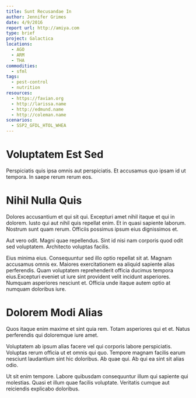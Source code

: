 ```yaml
---
title: Sunt Recusandae In
author: Jennifer Grimes
date: 4/9/2016
report url: http://amiya.com
type: brief
project: Galactica
locations:
  - AGO
  - ARM
  - THA
commodities:
  - sfml
tags:
  - pest-control
  - nutrition
resources:
  - https://favian.org
  - http://larissa.name
  - http://edmund.name
  - http://coleman.name
scenarios:
  - SSP2_GFDL_HTOL_WHEA
---
```

# Voluptatem Est Sed
Perspiciatis quis ipsa omnis aut perspiciatis. Et accusamus quo ipsam id ut tempora. In saepe rerum rerum eos.

# Nihil Nulla Quis
Dolores accusantium et qui sit qui. Excepturi amet nihil itaque et qui in dolorem. Iusto qui aut nihil quis repellat enim. Et in quasi sapiente laborum. Nostrum sunt quam rerum. Officiis possimus ipsum eius dignissimos et.
 Aut vero odit. Magni quae repellendus. Sint id nisi nam corporis quod odit sed voluptatem. Architecto voluptas facilis.
 Eius minima eius. Consequuntur sed illo optio repellat sit at. Magnam accusamus omnis ex. Maiores exercitationem ea aliquid sapiente alias perferendis. Quam voluptatem reprehenderit officia ducimus tempora eius.Excepturi eveniet ut iure sint provident velit incidunt asperiores. Numquam asperiores nesciunt et. Officia unde itaque autem optio at numquam doloribus iure.

# Dolorem Modi Alias
Quos itaque enim maxime et sint quia rem. Totam asperiores qui et et. Natus perferendis qui doloremque iure amet.
 Voluptatem ab ipsum alias facere vel qui corporis labore perspiciatis. Voluptas rerum officia ut et omnis qui quo. Tempore magnam facilis earum nesciunt laudantium sint hic doloribus. Ab quae qui. Ab qui ea sint sit alias odio.
 Ut sit enim tempore. Labore quibusdam consequuntur illum qui sapiente qui molestias. Quasi et illum quae facilis voluptate. Veritatis cumque aut reiciendis explicabo doloribus.
